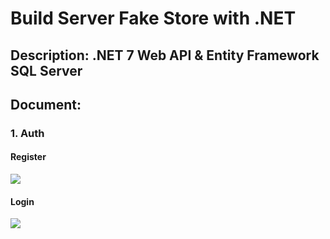 # Build Server Fake Store with .NET
## Description: .NET 7 Web API & Entity Framework SQL Server
## Document: 
### 1. Auth
#### Register
<img src="https://i.imgur.com/4t4jhdh.jpg">  <br>
#### Login
<img src="https://imgur.com/hgBXlOG.jpg">  <br>
